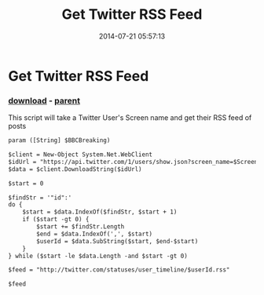 ﻿---
pid:            5318
poster:         BBCBreaking
title:          Get Twitter RSS Feed
date:           2014-07-21 05:57:13
format:         xml
parent:         5180
parent:         5180

---

# Get Twitter RSS Feed

### [download](5318.xml) - [parent](5180.md)

This script will take a Twitter User's Screen name and get their RSS feed of posts

```xml
param ([String] $BBCBreaking)

$client = New-Object System.Net.WebClient
$idUrl = "https://api.twitter.com/1/users/show.json?screen_name=$ScreenName"
$data = $client.DownloadString($idUrl)

$start = 0

$findStr = '"id":'
do {
    $start = $data.IndexOf($findStr, $start + 1)
    if ($start -gt 0) {
        $start += $findStr.Length
        $end = $data.IndexOf(',', $start)
        $userId = $data.SubString($start, $end-$start)
    }
} while ($start -le $data.Length -and $start -gt 0)

$feed = "http://twitter.com/statuses/user_timeline/$userId.rss"

$feed
```
